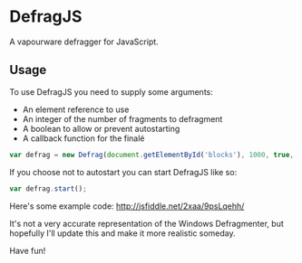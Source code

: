 DefragJS
========

A vapourware defragger for JavaScript.

Usage
-----

To use DefragJS you need to supply some arguments:
* An element reference to use
* An integer of the number of fragments to defragment
* A boolean to allow or prevent autostarting
* A callback function for the finalé

```JavaScript
var defrag = new Defrag(document.getElementById('blocks'), 1000, true, function() { alert('All done!') });
```

If you choose not to autostart you can start DefragJS like so:
```JavaScript
var defrag.start();
```

Here's some example code:
http://jsfiddle.net/2xaa/9psLqehh/

It's not a very accurate representation of the Windows Defragmenter, but hopefully I'll update this and make it more realistic someday.

Have fun!
